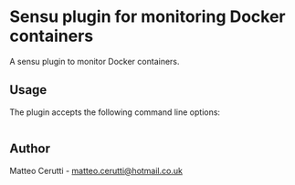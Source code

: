 # Sensu plugin for monitoring Docker containers

A sensu plugin to monitor Docker containers.

## Usage

The plugin accepts the following command line options:

```
```

## Author
Matteo Cerutti - <matteo.cerutti@hotmail.co.uk>
